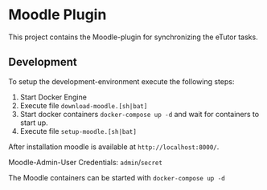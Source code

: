 # Moodle Plugin

This project contains the Moodle-plugin for synchronizing the eTutor tasks.

## Development

To setup the development-environment execute the following steps:

1. Start Docker Engine
2. Execute file `download-moodle.[sh|bat]`
3. Start docker containers `docker-compose up -d` and wait for containers to start up.
4. Execute file `setup-moodle.[sh|bat]`

After installation moodle is available at `http://localhost:8000/`.

Moodle-Admin-User Credentials: `admin`/`secret`

The Moodle containers can be started with `docker-compose up -d`
